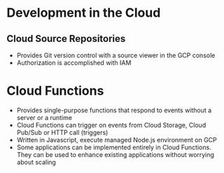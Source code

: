 # Development in the Cloud

## Cloud Source Repositories

- Provides Git version control with a source viewer in the GCP console
- Authorization is accomplished with IAM

# Cloud Functions

- Provides single-purpose functions that respond to events without a server or a runtime
- Cloud Functions can trigger on events from Cloud Storage, Cloud Pub/Sub or HTTP call (triggers)
- Written in Javascript, execute managed Node.js environment on GCP
- Some applications can be implemented entirely in Cloud Functions. They can be used to enhance existing applications without worrying about scaling 